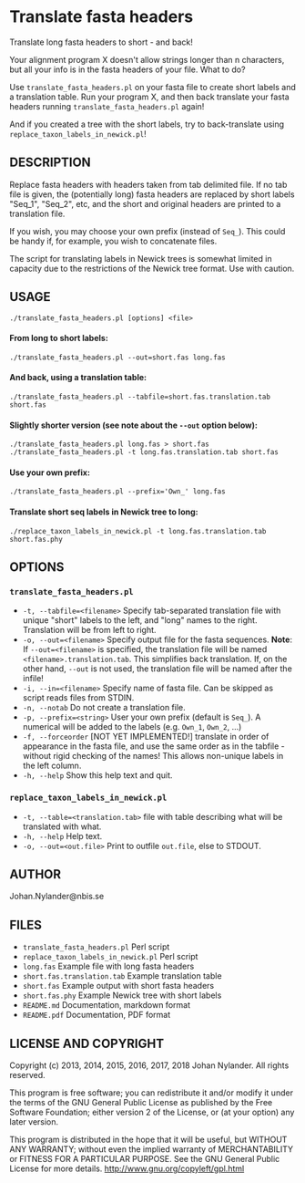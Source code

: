 # Translate fasta headers

Translate long fasta headers to short - and back!

Your alignment program X doesn't allow strings longer than n characters, but all your info is
in the fasta headers of your file. What to do?

Use `translate_fasta_headers.pl` on your fasta file to create short labels and a translation
table. Run your program X, and then back translate your fasta headers running `translate_fasta_headers.pl` again!

And if you created a tree with the short labels, try to back-translate using `replace_taxon_labels_in_newick.pl`!


## DESCRIPTION

Replace fasta headers with headers taken from tab delimited file. If no tab file is given,
the (potentially long) fasta headers are replaced by short labels "Seq\_1", "Seq\_2", etc, and
the short and original headers are printed to a translation file.

If you wish, you may choose your own prefix (instead of `Seq_`). This could be handy if, for
example, you wish to concatenate files. 

The script for translating labels in Newick trees is somewhat limited in capacity due to the
restrictions of the Newick tree format. Use with caution.


## USAGE

    ./translate_fasta_headers.pl [options] <file>

#### From long to short labels:

    ./translate_fasta_headers.pl --out=short.fas long.fas

#### And back, using a translation table:

    ./translate_fasta_headers.pl --tabfile=short.fas.translation.tab short.fas

#### Slightly shorter version (see note about the `--out` option below):

    ./translate_fasta_headers.pl long.fas > short.fas
    ./translate_fasta_headers.pl -t long.fas.translation.tab short.fas

#### Use your own prefix:

    ./translate_fasta_headers.pl --prefix='Own_' long.fas 

#### Translate short seq labels in Newick tree to long:

    ./replace_taxon_labels_in_newick.pl -t long.fas.translation.tab short.fas.phy


## OPTIONS

### `translate_fasta_headers.pl`

* `-t, --tabfile=<filename>`  Specify tab-separated translation file with unique "short" labels to the left,
and "long" names to the right. Translation will be from left to right.
* `-o, --out=<filename>`  Specify output file for the fasta sequences.
**Note**: If `--out=<filename>` is specified, the translation file will be named
`<filename>.translation.tab`. This simplifies back translation.
If, on the other hand, `--out` is not used, the translation file will be named after the infile!
* `-i, --in=<filename>`  Specify name of fasta file. Can be skipped as script reads files from STDIN.
* `-n, --notab`  Do not create a translation file.
* `-p, --prefix=<string>`  User your own prefix (default is `Seq_`). A numerical will be added to the
labels (e.g. `Own_1`, `Own_2`, ...)
* `-f, --forceorder`  [NOT YET IMPLEMENTED!] translate in order of appearance in the fasta file, and use
the same order as in the tabfile - without rigid checking of the names! This
allows non-unique labels in the left column.
* `-h, --help`  Show this help text and quit.

### `replace_taxon_labels_in_newick.pl`

* `-t, --table=<translation.tab>`  file with table describing what will be translated with what.
* `-h, --help`  Help text.
* `-o, --out=<out.file>`  Print to outfile `out.file`, else to STDOUT.


AUTHOR
-------

Johan.Nylander\@nbis.se 


FILES
-----

* `translate_fasta_headers.pl`  Perl script
* `replace_taxon_labels_in_newick.pl`  Perl script
* `long.fas`  Example file with long fasta headers
* `short.fas.translation.tab`  Example translation table
* `short.fas`  Example output with short fasta headers
* `short.fas.phy`  Example Newick tree with short labels
* `README.md`  Documentation, markdown format
* `README.pdf`  Documentation, PDF format


LICENSE AND COPYRIGHT
---------------------

Copyright (c) 2013, 2014, 2015, 2016, 2017, 2018 Johan Nylander. All rights reserved.

This program is free software; you can redistribute it and/or
modify it under the terms of the GNU General Public License
as published by the Free Software Foundation; either version 2
of the License, or (at your option) any later version.

This program is distributed in the hope that it will be useful,
but WITHOUT ANY WARRANTY; without even the implied warranty of
MERCHANTABILITY or FITNESS FOR A PARTICULAR PURPOSE.  See the
GNU General Public License for more details. 
http://www.gnu.org/copyleft/gpl.html 

